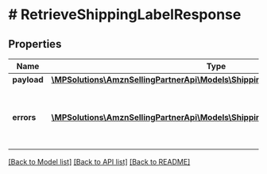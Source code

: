 # # RetrieveShippingLabelResponse

## Properties

Name | Type | Description | Notes
------------ | ------------- | ------------- | -------------
**payload** | [**\MPSolutions\AmznSellingPartnerApi\Models\Shipping\RetrieveShippingLabelResult**](RetrieveShippingLabelResult.md) |  | [optional]
**errors** | [**\MPSolutions\AmznSellingPartnerApi\Models\Shipping\Error[]**](Error.md) | A list of error responses returned when a request is unsuccessful. | [optional]

[[Back to Model list]](../../README.md#models) [[Back to API list]](../../README.md#endpoints) [[Back to README]](../../README.md)
